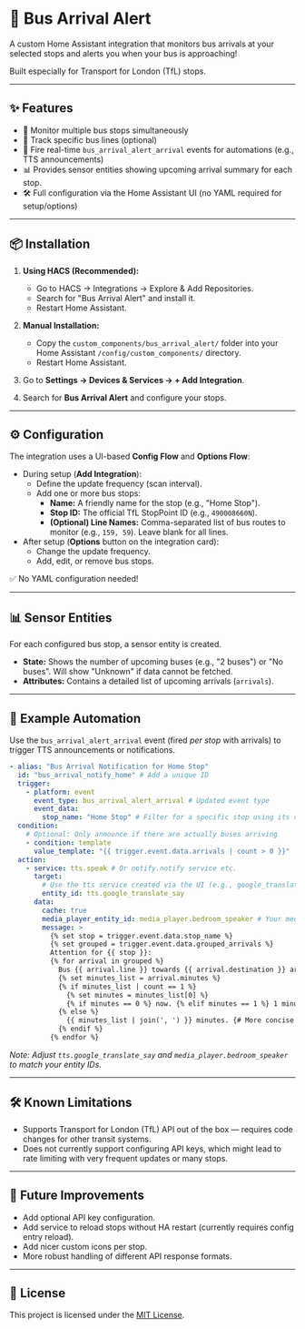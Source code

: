 # 🚌 Bus Arrival Alert

A custom Home Assistant integration that monitors bus arrivals at your selected stops and alerts you when your bus is approaching!

Built especially for Transport for London (TfL) stops.

---

## ✨ Features

- 🚩 Monitor multiple bus stops simultaneously
- 🚌 Track specific bus lines (optional)
- 🔔 Fire real-time `bus_arrival_alert_arrival` events for automations (e.g., TTS announcements)
- 📊 Provides sensor entities showing upcoming arrival summary for each stop.
- 🛠️ Full configuration via the Home Assistant UI (no YAML required for setup/options)

---

## 📦 Installation

1.  **Using HACS (Recommended):**
    - Go to HACS → Integrations → Explore & Add Repositories.
    - Search for "Bus Arrival Alert" and install it.
    - Restart Home Assistant.
2.  **Manual Installation:**

    - Copy the `custom_components/bus_arrival_alert/` folder into your Home Assistant `/config/custom_components/` directory.
    - Restart Home Assistant.

3.  Go to **Settings → Devices & Services → + Add Integration**.
4.  Search for **Bus Arrival Alert** and configure your stops.

---

## ⚙️ Configuration

The integration uses a UI-based **Config Flow** and **Options Flow**:

- During setup (**Add Integration**):
  - Define the update frequency (scan interval).
  - Add one or more bus stops:
    - **Name:** A friendly name for the stop (e.g., "Home Stop").
    - **Stop ID:** The official TfL StopPoint ID (e.g., `490008660N`).
    - **(Optional) Line Names:** Comma-separated list of bus routes to monitor (e.g., `159, 59`). Leave blank for all lines.
- After setup (**Options** button on the integration card):
  - Change the update frequency.
  - Add, edit, or remove bus stops.

✅ No YAML configuration needed!

---

## 📊 Sensor Entities

For each configured bus stop, a sensor entity is created.

- **State:** Shows the number of upcoming buses (e.g., "2 buses") or "No buses". Will show "Unknown" if data cannot be fetched.
- **Attributes:** Contains a detailed list of upcoming arrivals (`arrivals`).

---

## 🔔 Example Automation

Use the `bus_arrival_alert_arrival` event (fired _per stop_ with arrivals) to trigger TTS announcements or notifications.

```yaml
- alias: "Bus Arrival Notification for Home Stop"
  id: "bus_arrival_notify_home" # Add a unique ID
  trigger:
    - platform: event
      event_type: bus_arrival_alert_arrival # Updated event type
      event_data:
        stop_name: "Home Stop" # Filter for a specific stop using its configured name
  condition:
    # Optional: Only announce if there are actually buses arriving
    - condition: template
      value_template: "{{ trigger.event.data.arrivals | count > 0 }}"
  action:
    - service: tts.speak # Or notify.notify service etc.
      target:
        # Use the tts service created via the UI (e.g., google_translate_say)
        entity_id: tts.google_translate_say
      data:
        cache: true
        media_player_entity_id: media_player.bedroom_speaker # Your media player
        message: >
          {% set stop = trigger.event.data.stop_name %}
          {% set grouped = trigger.event.data.grouped_arrivals %}
          Attention for {{ stop }}:
          {% for arrival in grouped %}
            Bus {{ arrival.line }} towards {{ arrival.destination }} arriving in
            {% set minutes_list = arrival.minutes %}
            {% if minutes_list | count == 1 %}
              {% set minutes = minutes_list[0] %}
              {% if minutes == 0 %} now. {% elif minutes == 1 %} 1 minute. {% else %} {{ minutes }} minutes. {% endif %}
            {% else %}
              {{ minutes_list | join(', ') }} minutes. {# More concise listing #}
            {% endif %}
          {% endfor %}
```

_Note: Adjust `tts.google_translate_say` and `media_player.bedroom_speaker` to match your entity IDs._

---

## 🛠️ Known Limitations

- Supports Transport for London (TfL) API out of the box — requires code changes for other transit systems.
- Does not currently support configuring API keys, which might lead to rate limiting with very frequent updates or many stops.

---

## 🧰 Future Improvements

- Add optional API key configuration.
- Add service to reload stops without HA restart (currently requires config entry reload).
- Add nicer custom icons per stop.
- More robust handling of different API response formats.

---

## 💛 License

This project is licensed under the [MIT License](LICENSE).
